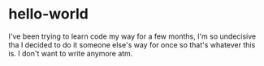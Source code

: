 # hello-world
I've been trying to learn code my way for a few months, I'm so undecisive tha I decided to do it someone else's way for once so that's whatever this is.
I don't want to write anymore atm.
